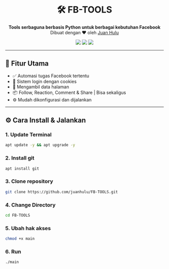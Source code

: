 <h1 align="center">🛠️ FB-TOOLS</h1>

<p align="center">
  <b>Tools serbaguna berbasis Python untuk berbagai kebutuhan Facebook</b><br>
  Dibuat dengan ❤ oleh <a href="https://github.com/juanhulu">Juan Hulu</a>
</p>

<p align="center">
  <img src="https://img.shields.io/badge/bash-blue?style=flat-square">
  <img src="https://img.shields.io/badge/Status-Active-brightgreen?style=flat-square">
  <img src="https://img.shields.io/badge/Author-Juan%20Hulu-orange?style=flat-square">
</p>

---

## 📌 Fitur Utama

- ✅ Automasi tugas Facebook tertentu
- 🔐 Sistem login dengan cookies
- 📄 Mengambil data halaman
- 📦 Follow, Reaction, Comment & Share | Bisa sekaligus
- ⚙️ Mudah dikonfigurasi dan dijalankan

---

## ⚙️ Cara Install & Jalankan

### 1. Update Terminal
```bash
apt update -y && apt upgrade -y
```
### 2. Install git
```bash
apt install git
```
### 3. Clone repository
```bash
git clone https://github.com/juanhulu/FB-TOOLS.git
```
### 4. Change Directory
```bash
cd FB-TOOLS
```
### 5. Ubah hak akses
```bash
chmod +x main
```
### 6. Run
```bash
./main
```
